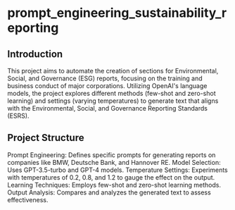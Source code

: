 # prompt_engineering_sustainability_reporting

<h2>Introduction</h2>

This project aims to automate the creation of sections for Environmental, Social, and Governance (ESG) reports, focusing on the training and business conduct of major corporations. Utilizing OpenAI's language models, the project explores different methods (few-shot and zero-shot learning) and settings (varying temperatures) to generate text that aligns with the Environmental, Social, and Governance Reporting Standards (ESRS).

<h2>Project Structure</h2>

Prompt Engineering: Defines specific prompts for generating reports on companies like BMW, Deutsche Bank, and Hannover RE.
Model Selection: Uses GPT-3.5-turbo and GPT-4 models.
Temperature Settings: Experiments with temperatures of 0.2, 0.8, and 1.2 to gauge the effect on the output.
Learning Techniques: Employs few-shot and zero-shot learning methods.
Output Analysis: Compares and analyzes the generated text to assess effectiveness.

